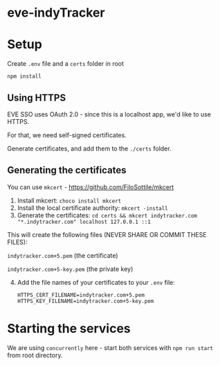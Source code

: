 # eve-indyTracker

# Setup

Create `.env` file and a `certs` folder in root

`npm install`

## Using HTTPS

EVE SSO uses OAuth 2.0 - since this is a localhost app, we'd like to use HTTPS.

For that, we need self-signed certificates.

Generate certificates, and add them to the `./certs` folder.

## Generating the certificates

You can use `mkcert` - https://github.com/FiloSottile/mkcert

1. Install mkcert:
   `choco install mkcert`
2. Install the local certificate authority:
   `mkcert -install`
3. Generate the certificates:
   `cd certs && mkcert indytracker.com "*.indytracker.com" localhost 127.0.0.1 ::1`

This will create the following files (NEVER SHARE OR COMMIT THESE FILES):

`indytracker.com+5.pem` (the certificate)

`indytracker.com+5-key.pem` (the private key)

4. Add the file names of your certificates to your `.env` file:

   `HTTPS_CERT_FILENAME=indytracker.com+5.pem`
   `HTTPS_KEY_FILENAME=indytracker.com+5-key.pem`

# Starting the services

We are using `concurrently` here - start both services with `npm run start` from root directory.
